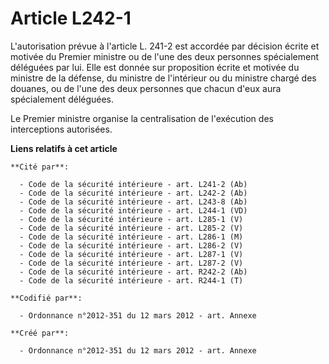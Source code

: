 # Article L242-1

L'autorisation prévue à l'article L. 241-2 est accordée par décision écrite et motivée du Premier ministre ou de l'une des
deux personnes spécialement déléguées par lui. Elle est donnée sur proposition écrite et motivée du ministre de la défense,
du ministre de l'intérieur ou du ministre chargé des douanes, ou de l'une des deux personnes que chacun d'eux aura
spécialement déléguées. 

Le Premier ministre organise la centralisation de l'exécution des interceptions autorisées.

**Liens relatifs à cet article**

	**Cité par**:

	  - Code de la sécurité intérieure - art. L241-2 (Ab)
	  - Code de la sécurité intérieure - art. L242-2 (Ab)
	  - Code de la sécurité intérieure - art. L243-8 (Ab)
	  - Code de la sécurité intérieure - art. L244-1 (VD)
	  - Code de la sécurité intérieure - art. L285-1 (V)
	  - Code de la sécurité intérieure - art. L285-2 (V)
	  - Code de la sécurité intérieure - art. L286-1 (M)
	  - Code de la sécurité intérieure - art. L286-2 (V)
	  - Code de la sécurité intérieure - art. L287-1 (V)
	  - Code de la sécurité intérieure - art. L287-2 (V)
	  - Code de la sécurité intérieure - art. R242-2 (Ab)
	  - Code de la sécurité intérieure - art. R244-1 (T)

	**Codifié par**:

	  - Ordonnance n°2012-351 du 12 mars 2012 - art. Annexe

	**Créé par**:

	  - Ordonnance n°2012-351 du 12 mars 2012 - art. Annexe
